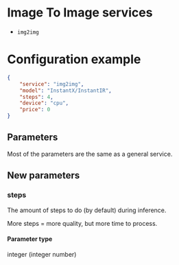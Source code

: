 # Image To Image services
- `img2img`

# Configuration example
```json
{
    "service": "img2img",
    "model": "InstantX/InstantIR",
    "steps": 4,
    "device": "cpu",
    "price": 0
}
```

## Parameters
Most of the parameters are the same as a general service.

## New parameters
### steps
The amount of steps to do (by default) during inference.

More steps = more quality, but more time to process.

#### Parameter type
integer (integer number)